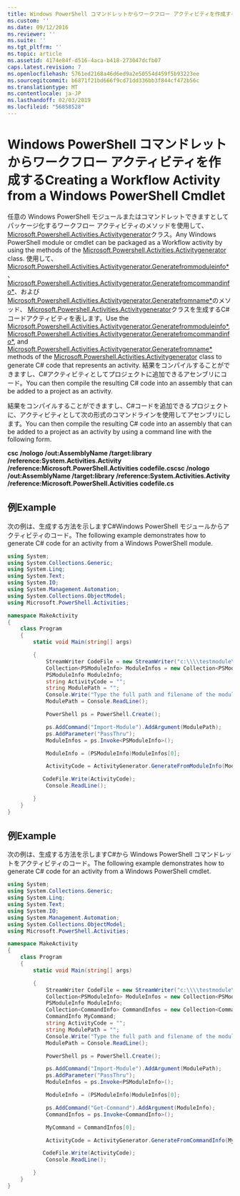 ```yaml
---
title: Windows PowerShell コマンドレットからワークフロー アクティビティを作成する |Microsoft Docs
ms.custom: ''
ms.date: 09/12/2016
ms.reviewer: ''
ms.suite: ''
ms.tgt_pltfrm: ''
ms.topic: article
ms.assetid: 4174e84f-d516-4aca-b418-273047dcfb07
caps.latest.revision: 7
ms.openlocfilehash: 5761ed2168a46d6ed9a2e50554d459f5b93223ee
ms.sourcegitcommit: b6871f21bd666f9cd71dd336bb3f844cf472b56c
ms.translationtype: MT
ms.contentlocale: ja-JP
ms.lasthandoff: 02/03/2019
ms.locfileid: "56858528"
---
```

# <a name="creating-a-workflow-activity-from-a-windows-powershell-cmdlet"></a><span data-ttu-id="6530b-102">Windows PowerShell コマンドレットからワークフロー アクティビティを作成する</span><span class="sxs-lookup"><span data-stu-id="6530b-102">Creating a Workflow Activity from a Windows PowerShell Cmdlet</span></span>

<span data-ttu-id="6530b-103">任意の Windows PowerShell モジュールまたはコマンドレットできますとしてパッケージ化するワークフロー アクティビティのメソッドを使用して、 [Microsoft.Powershell.Activities.Activitygenerator](/dotnet/api/Microsoft.PowerShell.Activities.ActivityGenerator)クラス。</span><span class="sxs-lookup"><span data-stu-id="6530b-103">Any Windows PowerShell module or cmdlet can be packaged as a Workflow activity by using the methods of the [Microsoft.Powershell.Activities.Activitygenerator](/dotnet/api/Microsoft.PowerShell.Activities.ActivityGenerator) class.</span></span> <span data-ttu-id="6530b-104">使用して、 [Microsoft.Powershell.Activities.Activitygenerator.Generatefrommoduleinfo\*](/dotnet/api/Microsoft.PowerShell.Activities.ActivityGenerator.GenerateFromModuleInfo)、 [Microsoft.Powershell.Activities.Activitygenerator.Generatefromcommandinfo\*](/dotnet/api/Microsoft.PowerShell.Activities.ActivityGenerator.GenerateFromCommandInfo)、および[Microsoft.Powershell.Activities.Activitygenerator.Generatefromname\*](/dotnet/api/Microsoft.PowerShell.Activities.ActivityGenerator.GenerateFromName)のメソッド、 [Microsoft.Powershell.Activities.Activitygenerator](/dotnet/api/Microsoft.PowerShell.Activities.ActivityGenerator)クラスを生成するC#コードアクティビティを表します。</span><span class="sxs-lookup"><span data-stu-id="6530b-104">Use the [Microsoft.Powershell.Activities.Activitygenerator.Generatefrommoduleinfo\*](/dotnet/api/Microsoft.PowerShell.Activities.ActivityGenerator.GenerateFromModuleInfo), [Microsoft.Powershell.Activities.Activitygenerator.Generatefromcommandinfo\*](/dotnet/api/Microsoft.PowerShell.Activities.ActivityGenerator.GenerateFromCommandInfo), and [Microsoft.Powershell.Activities.Activitygenerator.Generatefromname\*](/dotnet/api/Microsoft.PowerShell.Activities.ActivityGenerator.GenerateFromName) methods of the [Microsoft.Powershell.Activities.Activitygenerator](/dotnet/api/Microsoft.PowerShell.Activities.ActivityGenerator) class to generate C# code that represents an activity.</span></span> <span data-ttu-id="6530b-105">結果をコンパイルすることができますし、C#アクティビティとしてプロジェクトに追加できるアセンブリにコード。</span><span class="sxs-lookup"><span data-stu-id="6530b-105">You can then compile the resulting C# code into an assembly that can be added to a project as an activity.</span></span>

<span data-ttu-id="6530b-106">結果をコンパイルすることができますし、C#コードを追加できるプロジェクトに、アクティビティとして次の形式のコマンドラインを使用してアセンブリにします。</span><span class="sxs-lookup"><span data-stu-id="6530b-106">You can then compile the resulting C# code into an assembly that can be added to a project as an activity by using a command line with the following form.</span></span>

<span data-ttu-id="6530b-107">**csc /nologo /out:AssemblyName /target:library /reference:System.Activities.Activity /reference:Microsoft.PowerShell.Activities codefile.cs**</span><span class="sxs-lookup"><span data-stu-id="6530b-107">**csc /nologo /out:AssemblyName /target:library /reference:System.Activities.Activity /reference:Microsoft.PowerShell.Activities codefile.cs**</span></span>

## <a name="example"></a><span data-ttu-id="6530b-108">例</span><span class="sxs-lookup"><span data-stu-id="6530b-108">Example</span></span>

<span data-ttu-id="6530b-109">次の例は、生成する方法を示しますC#Windows PowerShell モジュールからアクティビティのコード。</span><span class="sxs-lookup"><span data-stu-id="6530b-109">The following example demonstrates how to generate C# code for an activity from a Windows PowerShell module.</span></span>

```csharp
using System;
using System.Collections.Generic;
using System.Linq;
using System.Text;
using System.IO;
using System.Management.Automation;
using System.Collections.ObjectModel;
using Microsoft.PowerShell.Activities;

namespace MakeActivity
{
    class Program
    {
        static void Main(string[] args)

        {
            StreamWriter CodeFile = new StreamWriter("c:\\\\testmodule\\codefile.cs");
            Collection<PSModuleInfo> ModuleInfos = new Collection<PSModuleInfo> { };
            PSModuleInfo ModuleInfo;
            string ActivityCode = "";
            string ModulePath = "";
            Console.Write("Type the full path and filename of the module to process:");
            ModulePath = Console.ReadLine();

            PowerShell ps = PowerShell.Create();

            ps.AddCommand("Import-Module").AddArgument(ModulePath);
            ps.AddParameter("PassThru");
            ModuleInfos = ps.Invoke<PSModuleInfo>();

            ModuleInfo = (PSModuleInfo)ModuleInfos[0];

            ActivityCode = ActivityGenerator.GenerateFromModuleInfo(ModuleInfo, "MyNamespace").First<String>();

           CodeFile.Write(ActivityCode);
            Console.ReadLine();

        }
    }
}

```

## <a name="example"></a><span data-ttu-id="6530b-110">例</span><span class="sxs-lookup"><span data-stu-id="6530b-110">Example</span></span>

<span data-ttu-id="6530b-111">次の例は、生成する方法を示しますC#から Windows PowerShell コマンドレットをアクティビティのコード。</span><span class="sxs-lookup"><span data-stu-id="6530b-111">The following example demonstrates how to generate C# code for an activity from a Windows PowerShell cmdlet.</span></span>

```csharp
using System;
using System.Collections.Generic;
using System.Linq;
using System.Text;
using System.IO;
using System.Management.Automation;
using System.Collections.ObjectModel;
using Microsoft.PowerShell.Activities;

namespace MakeActivity
{
    class Program
    {
        static void Main(string[] args)

        {
            StreamWriter CodeFile = new StreamWriter("c:\\\\testmodule\\codefile.cs");
            Collection<PSModuleInfo> ModuleInfos = new Collection<PSModuleInfo> { };
            PSModuleInfo ModuleInfo;
            Collection<CommandInfo> CommandInfos = new Collection<CommandInfo> { };
            CommandInfo MyCommand;
            string ActivityCode = "";
            string ModulePath = "";
            Console.Write("Type the full path and filename of the module to process:");
            ModulePath = Console.ReadLine();

            PowerShell ps = PowerShell.Create();

            ps.AddCommand("Import-Module").AddArgument(ModulePath);
            ps.AddParameter("PassThru");
            ModuleInfos = ps.Invoke<PSModuleInfo>();

            ModuleInfo = (PSModuleInfo)ModuleInfos[0];

            ps.AddCommand("Get-Command").AddArgument(ModuleInfo);
            CommandInfos = ps.Invoke<CommandInfo>();

            MyCommand = CommandInfos[0];

            ActivityCode = ActivityGenerator.GenerateFromCommandInfo(MyCommand, "MyNamespace");

           CodeFile.Write(ActivityCode);
            Console.ReadLine();

        }
    }
}

```